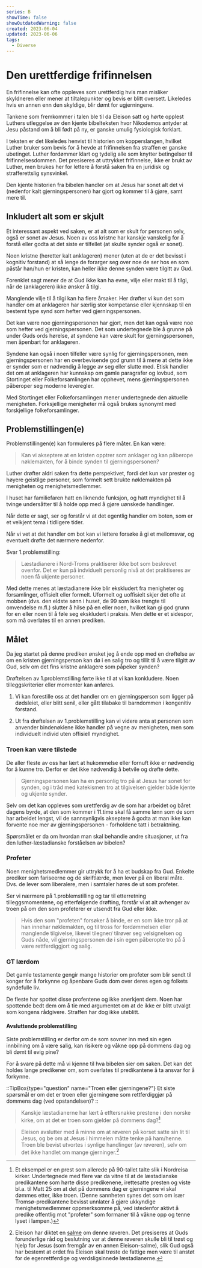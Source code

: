 ```yaml
---
series: B
showTime: false
showOutdatedWarning: false
created: 2023-06-04
updated: 2023-06-06
tags:
  - Diverse
---
```


# Den urettferdige frifinnelsen
En frifinnelse kan ofte oppleves som urettferdig hvis man misliker skyldneren eller mener at tiltalepunkter og bevis er blitt oversett. Likeledes hvis en annen enn den skyldige, blir dømt for ugjerningene.

Tankene som fremkommer i talen ble til da Eleison satt og hørte opplest Luthers utleggelse av den kjente bibelteksten hvor Nikodemos antyder at Jesu påstand om å bli født på ny, er ganske umulig fysiologisk forklart.

I teksten er det likeledes henvist til historien om kopperslangen, hvilket Luther bruker som bevis for å hevde at frifinnelsen fra straffen er ganske ubetinget. Luther fordømmer klart og tydelig alle som knytter betingelser til frifinnelsesdommen. Det presiseres at uttrykket frifinnelse, ikke er brukt av Luther, men brukes her for lettere å forstå saken fra en juridisk og strafferettslig synsvinkel.

Den kjente historien fra bibelen handler om at Jesus har sonet alt det vi (nedenfor kalt gjerningspersonen) har gjort og kommer til å gjøre, samt mere til.

## Inkludert alt som er skjult
Et interessant aspekt ved saken, er at alt som er skult for personen selv, også er sonet av Jesus. Noen av oss kristne har kanskje vanskelig for å forstå eller godta at det siste er tilfellet (at skulte synder også er sonet). 

Noen kristne (heretter kalt anklageren) mener (uten at de er det bevisst i kognitiv forstand) at så lenge de forarger seg over noe de ser hos en som påstår han/hun er kristen, kan heller ikke denne synden være tilgitt av Gud.

Forenklet sagt mener de at Gud ikke kan ha evne, vilje eller makt til å tilgi, når de (anklageren) ikke ønsker å tilgi. 

Manglende vilje til å tilgi kan ha flere årsaker. Her drøfter vi kun det som handler om at anklageren har særlig stor kompetanse eller kjennskap til en bestemt type synd som hefter ved gjerningspersonen.

Det kan være noe gjerningspersonen har gjort, men det kan også være noe som hefter ved gjerningspersonen. Det som undertegnede ble å grunne på under Guds ords hørelse, at syndene kan være skult for gjerningspersonen, men åpenbart for anklageren.

Syndene kan også i noen tilfeller være synlig for gjerningspersonen, men gjerningspersonen har en overbevisende god grunn til å mene at dette ikke er synder som er nødvendig å legge av seg eller slutte med. Etisk handler det om at anklageren har kunnskap om gamle paragrafer og lovbud, som Stortinget eller Folkeforsamlingen har opphevet, mens gjerningspersonen påberoper seg moderne leveregler.

Med Stortinget eller Folkeforsamlingen mener undertegnede den aktuelle menigheten. Forksjellige menigheter må også brukes synonymt med forskjellige folkeforsamlinger.

## Problemstillingen(e)
Problemstillingen(e) kan formuleres på flere måter. En kan være:

> Kan vi akseptere at en kristen opptrer som anklager og kan påberope nøklemakten, for å binde synden til gjerningspersonen?

Luther drøfter aldri saken fra dette perspektivet, fordi det kun var prester og høyere geistilge personer, som formelt sett brukte nøklemakten på menigheten og menighetsmedlemmer.

I huset har familiefaren hatt en liknende funksjon, og hatt myndighet til å tvinge undersåtter til å holde opp med å gjøre uønskede handlinger.

Når dette er sagt, ser og forstår vi at det egentlig handler om boten, som er et velkjent tema i tidligere tider.

Når vi vet at det handler om bot kan vi lettere forsøke å gi et mellomsvar, og eventuelt drøfte det nærmere nedenfor.

Svar 1.problemstilling:  
> Læstadianere i Nord-Troms praktiserer ikke bot som beskrevet ovenfor. Det er kun på indviduelt personlig nivå at det praktiseres av noen få ukjente personer.

Med dette menes at læstadianere ikke blir ekskludert fra menigheter og forsamlinger, offisielt eller formelt. Uformelt og uoffisielt skjer det ofte at mobben (dvs. den eldste sønn i huset, de 99 som ikke trengte til omvendelse  m.fl.) slutter å hilse på en eller noen, hvilket kan gi god grunn for en eller noen til å føle seg ekskludert i praksis. Men dette er et sidespor, som må overlates til en annen prediken.

## Målet
Da jeg startet på denne prediken ønsket jeg å ende opp med en drøftelse av om en kristen gjerningsperson kan dø i en salig tro og tillit til å være tilgitt av Gud, selv om det fins kristne anklagere som påpeker synden?

Drøftelsen av 1.problemstilling førte ikke til at vi kan konkludere. Noen tilleggskriterier eller momenter kan anføres.

1. Vi kan forestille oss at det handler om en gjerningsperson som ligger på dødsleiet, eller blitt senil, eller gått tilabake til barndommen i kongenitiv forstand.

2. Ut fra drøftelsen av 1.problemstilling kan vi videre anta at personen som anvender bindenøklene ikke handler på vegne av menigheten, men som individuelt individ uten offisiell myndighet.

### Troen kan være tilstede
De aller fleste av oss har lært at hukommelse eller fornuft ikke er nødvendig for å kunne tro. Derfor er det ikke nødvendig å betvile og drøfte dette.

> Gjerningspersonen kan ha en personlig tro på at Jesus har sonet for synden, og i tråd med katekismen tro at tilgivelsen gjelder både kjente og ukjente synder.

Selv om det kan oppleves som urettferdig av de som har arbeidet og båret dagens byrde, at den som kommer i 11.time skal få samme lønn som de som har arbeidet lengst, vil de sannsynligvis akseptere å godta at man ikke kan forvente noe mer av gjerningspersonen - forholdene tatt i betraktning.

Spørsmålet er da om hvordan man skal behandle andre situasjoner, ut fra den luther-læstadianske forståelsen av bibelen?

### Profeter
Noen menighetsmedlemmer gir uttrykk for å ha et budskap fra Gud. Enkelte prediker som fariseerne og de skriftlærde, men lever på en liberal måte. Dvs. de lever som liberalere, men i samtaler høres de ut som profeter.

Ser vi nærmere på 1.problemstilling og tar til etterretning tilleggsmomentene, og etterfølgende drøfting, forstår vi at alt avhenger av troen på om den som profeterer er utsendt fra Gud eller ikke.

> Hvis den som "profeten" forsøker å binde, er en som ikke tror på at han innehar nøklemakten, og til tross for fordømmelsen eller manglende tilgivelse, likevel tilegner/ tilrøver seg velsignelsen og Guds nåde, vil gjerningspersonen dø i sin egen påberopte tro på å være rettferdiggjort og salig.

### GT lærdom
Det gamle testamente gengir mange historier om profeter som blir sendt til konger for å forkynne og åpenbare Guds dom over deres egen og folkets syndefulle liv.

De fleste har spottet disse profentene og ikke anerkjent dem. Noen har spottende bedt dem om å tie med argumentet om at de ikke er blitt utvalgt som kongens rådgivere. Straffen har dog ikke uteblitt.

#### Avsluttende problemstilling
Siste problemstilling er derfor om de som sovner inn med sin egen innbilning om å være salig, kan risikere og våkne opp på dommens dag og bli dømt til evig pine?

For å svare på dette må vi kjenne til hva bibelen sier om saken. Det kan det holdes lange predikener om, som overlates til predikantene å ta ansvar for å forkynne.

::TipBox{type="question" name="Troen eller gjerningene?"}
Et siste spørsmål er om det er troen eller gjerningene som rettferdiggjør på dommens dag (ved opstandelsen)?
::

> Kanskje læstadianerne har lært å etftersnakke prestene i den norske kirke, om at det er troen som gjelder på dommens dag?[^1]

> Eleison avslutter med å minne om at røveren på korset satte sin lit til Jesus, og be om at Jesus i himmelen måtte tenke på ham/henne. Troen ble bevist utvortes i synlige handlinger (av røveren), selv om det ikke handlet om mange gjerninger.[^2]

[^1]: Et eksempel er en prest som allerede på 90-tallet talte slik i Nordreisa kirker. Undertegnede med flere var da vitne til at de læstadianske predikantene som hørte disse predikenene, irettesatte presten og viste bl.a. til Matt 25 om at det på dommens dag er gjerningene vi skal dømmes etter, ikke troen. (Denne sannheten synes det som om især Tromsø-predikantene bevisst unnlater å gjøre ukkyndige menighetsmedlemmer oppmerksomme på, ved istedenfor aktivt å predike offentlig mot "profeter" som formaner til å våkne opp og tenne lyset i lampen.)
[^2]: Eleison har diktet en [salme](../../salmer/kyrie/barabbas) om denne røveren. Det presiseres at Guds forunderlige råd og beslutning var at denne røveren skulle bli til trøst og hjelp for Jesus (som fremgår av en annen Eleison-salme), slik Gud også har bestemt at ordet fra Eleison skal trøste de fattige men være til anstøt for de egenrettferdige og verdsligsinnede læstadianerne.